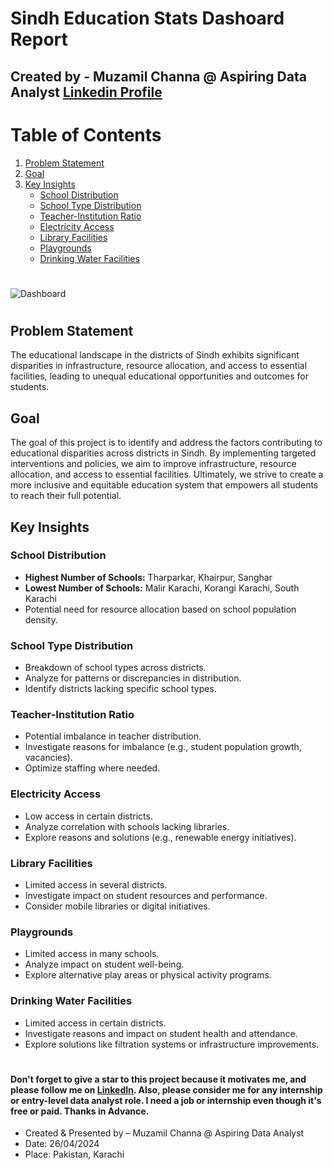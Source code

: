 # Sindh Education Stats Dashoard Report

## Created by - Muzamil Channa @ Aspiring Data Analyst [Linkedin Profile](https://www.linkedin.com/in/muzamil-channa-a2216a175/)

# Table of Contents

1. [Problem Statement](#problem-statement)
2. [Goal](#goal)
3. [Key Insights](#key-insights)
    - [School Distribution](#school-distribution)
    - [School Type Distribution](#school-type-distribution)
    - [Teacher-Institution Ratio](#teacher-institution-ratio)
    - [Electricity Access](#electricity-access)
    - [Library Facilities](#library-facilities)
    - [Playgrounds](#playgrounds)
    - [Drinking Water Facilities](#drinking-water-facilities)
  
     
#
![Dashboard](Dashbaord.png)  
#
 

## Problem Statement
The educational landscape in the districts of Sindh exhibits significant disparities in infrastructure, resource allocation, and access to essential facilities, leading to unequal educational opportunities and outcomes for students.

## Goal
The goal of this project is to identify and address the factors contributing to educational disparities across districts in Sindh. By implementing targeted interventions and policies, we aim to improve infrastructure, resource allocation, and access to essential facilities. Ultimately, we strive to create a more inclusive and equitable education system that empowers all students to reach their full potential.

## Key Insights
### School Distribution
- **Highest Number of Schools:** Tharparkar, Khairpur, Sanghar
- **Lowest Number of Schools:** Malir Karachi, Korangi Karachi, South Karachi
- Potential need for resource allocation based on school population density.

### School Type Distribution
- Breakdown of school types across districts.
- Analyze for patterns or discrepancies in distribution.
- Identify districts lacking specific school types.

### Teacher-Institution Ratio
- Potential imbalance in teacher distribution.
- Investigate reasons for imbalance (e.g., student population growth, vacancies).
- Optimize staffing where needed.

### Electricity Access
- Low access in certain districts.
- Analyze correlation with schools lacking libraries.
- Explore reasons and solutions (e.g., renewable energy initiatives).

### Library Facilities
- Limited access in several districts.
- Investigate impact on student resources and performance.
- Consider mobile libraries or digital initiatives.

### Playgrounds
- Limited access in many schools.
- Analyze impact on student well-being.
- Explore alternative play areas or physical activity programs.

### Drinking Water Facilities
- Limited access in certain districts.
- Investigate reasons and impact on student health and attendance.
- Explore solutions like filtration systems or infrastructure improvements.

#
#### Don't forget to give a star to this project because it motivates me, and please follow me on [LinkedIn](https://www.linkedin.com/in/muzamil-channa-a2216a175/). Also, please consider me for any internship or entry-level data analyst role. I need a job or internship even though it's free or paid. Thanks in Advance.

- Created & Presented by – Muzamil Channa @ Aspiring Data Analyst
- Date: 26/04/2024
- Place: Pakistan, Karachi

